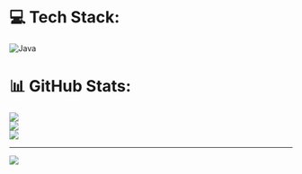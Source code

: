 
# 💻 Tech Stack:
![Java](https://img.shields.io/badge/java-%23ED8B00.svg?style=for-the-badge&logo=java&logoColor=white)
# 📊 GitHub Stats:
![](https://github-readme-stats.vercel.app/api?username=MentallyHandicapped69&theme=tokyonight&hide_border=false&include_all_commits=false&count_private=false)<br/>
![](https://github-readme-streak-stats.herokuapp.com/?user=MentallyHandicapped69&theme=tokyonight&hide_border=false)<br/>
![](https://github-readme-stats.vercel.app/api/top-langs/?username=MentallyHandicapped69&theme=tokyonight&hide_border=false&include_all_commits=false&count_private=false&layout=compact)

---
[![](https://visitcount.itsvg.in/api?id=MentallyHandicapped69&icon=0&color=0)](https://visitcount.itsvg.in)

<!-- Proudly created with GPRM ( https://gprm.itsvg.in ) -->

